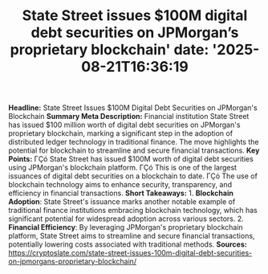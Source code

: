 ﻿---
title: "State Street issues $100M digital debt securities on JPMorgan’s proprietary blockchain'
date: '2025-08-21T16:36:19"
category: "Markets"
summary: ""
slug: "state street issues 100m digital debt securities on jpmorgan"
source_urls:
  - "https://cryptoslate.com/state-street-issues-100m-digital-debt-securities-on-jpmorgans-proprietary-blockchain/"
seo:
  title: "State Street issues $100M digital debt securities on JPMorgan’s proprietary blockchain | Hash n Hedge'
  description: '"
  keywords: ["news", "markets", "brief"]
---
**Headline:** State Street Issues $100M Digital Debt Securities on JPMorgan's Blockchain  **Summary Meta Description:**  Financial institution State Street has issued $100 million worth of digital debt securities on JPMorgan's proprietary blockchain, marking a significant step in the adoption of distributed ledger technology in traditional finance. The move highlights the potential for blockchain to streamline and secure financial transactions.  **Key Points:**  ΓÇó State Street has issued $100M worth of digital debt securities using JPMorgan's blockchain platform. ΓÇó This is one of the largest issuances of digital debt securities on a blockchain to date. ΓÇó The use of blockchain technology aims to enhance security, transparency, and efficiency in financial transactions.  **Short Takeaways:**  1. **Blockchain Adoption**: State Street's issuance marks another notable example of traditional finance institutions embracing blockchain technology, which has significant potential for widespread adoption across various sectors. 2. **Financial Efficiency**: By leveraging JPMorgan's proprietary blockchain platform, State Street aims to streamline and secure financial transactions, potentially lowering costs associated with traditional methods.  **Sources:**  https://cryptoslate.com/state-street-issues-100m-digital-debt-securities-on-jpmorgans-proprietary-blockchain/ 

